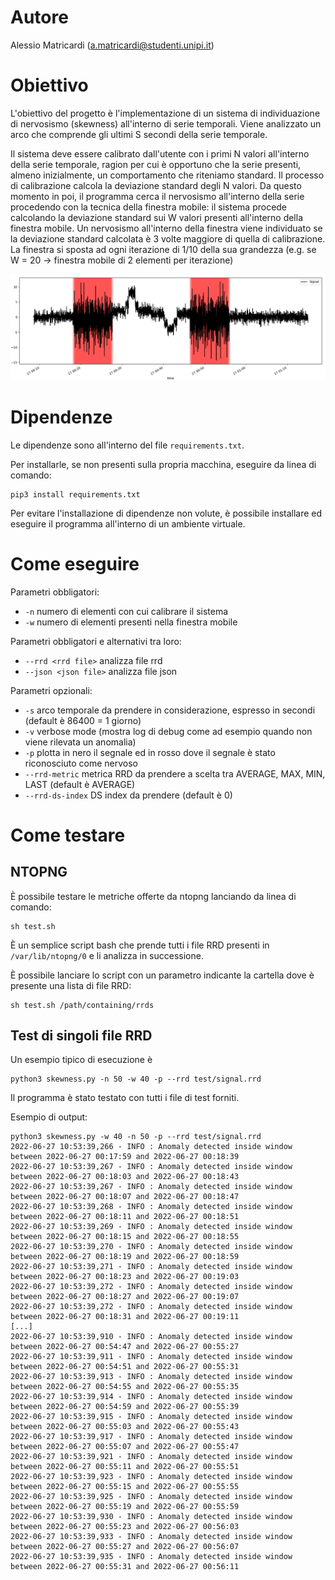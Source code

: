 # Autore

Alessio Matricardi (a.matricardi@studenti.unipi.it)

# Obiettivo

L'obiettivo del progetto è l'implementazione di un sistema di individuazione di nervosismo (skewness) all'interno di serie temporali.
Viene analizzato un arco che comprende gli ultimi S secondi della serie temporale.

Il sistema deve essere calibrato dall'utente con i primi N valori all'interno della serie temporale, ragion per cui è opportuno che la serie presenti, almeno inizialmente, un comportamento che riteniamo standard. Il processo di calibrazione calcola la deviazione standard degli N valori.
Da questo momento in poi, il programma cerca il nervosismo all'interno della serie procedendo con la tecnica della finestra mobile: il sistema procede calcolando la deviazione standard sui W valori presenti all'interno della finestra mobile.
Un nervosismo all'interno della finestra viene individuato se la deviazione standard calcolata è 3 volte maggiore di quella di calibrazione.
La finestra si sposta ad ogni iterazione di 1/10 della sua grandezza (e.g. se W = 20 -> finestra mobile di 2 elementi per iterazione)

![plot](./graph.png)

# Dipendenze

Le dipendenze sono all'interno del file `requirements.txt`.

Per installarle, se non presenti sulla propria macchina, eseguire da linea di comando:
```
pip3 install requirements.txt
```
Per evitare l'installazione di dipendenze non volute, è possibile installare ed eseguire il programma all'interno di un ambiente virtuale.

# Come eseguire

Parametri obbligatori:

- `-n` numero di elementi con cui calibrare il sistema
- `-w` numero di elementi presenti nella finestra mobile

Parametri obbligatori e alternativi tra loro:
- `--rrd <rrd file>` analizza file rrd
- `--json <json file>` analizza file json

Parametri opzionali:

- `-s` arco temporale da prendere in considerazione, espresso in secondi (default è 86400 = 1 giorno)
- `-v` verbose mode (mostra log di debug come ad esempio quando non viene rilevata un anomalia)
- `-p` plotta in nero il segnale ed in rosso dove il segnale è stato riconosciuto come nervoso
- `--rrd-metric` metrica RRD da prendere a scelta tra AVERAGE, MAX, MIN, LAST (default è AVERAGE)
- `--rrd-ds-index` DS index da prendere (default è 0)

# Come testare

## NTOPNG

È possibile testare le metriche offerte da ntopng lanciando da linea di comando:
```
sh test.sh
```
È un semplice script bash che prende tutti i file RRD presenti in `/var/lib/ntopng/0` e li analizza in successione.

È possibile lanciare lo script con un parametro indicante la cartella dove è presente una lista di file RRD:
```
sh test.sh /path/containing/rrds
```

## Test di singoli file RRD

Un esempio tipico di esecuzione è
```
python3 skewness.py -n 50 -w 40 -p --rrd test/signal.rrd
```

Il programma è stato testato con tutti i file di test forniti.

Esempio di output:

```
python3 skewness.py -w 40 -n 50 -p --rrd test/signal.rrd
2022-06-27 10:53:39,266 - INFO : Anomaly detected inside window between 2022-06-27 00:17:59 and 2022-06-27 00:18:39
2022-06-27 10:53:39,267 - INFO : Anomaly detected inside window between 2022-06-27 00:18:03 and 2022-06-27 00:18:43
2022-06-27 10:53:39,267 - INFO : Anomaly detected inside window between 2022-06-27 00:18:07 and 2022-06-27 00:18:47
2022-06-27 10:53:39,268 - INFO : Anomaly detected inside window between 2022-06-27 00:18:11 and 2022-06-27 00:18:51
2022-06-27 10:53:39,269 - INFO : Anomaly detected inside window between 2022-06-27 00:18:15 and 2022-06-27 00:18:55
2022-06-27 10:53:39,270 - INFO : Anomaly detected inside window between 2022-06-27 00:18:19 and 2022-06-27 00:18:59
2022-06-27 10:53:39,271 - INFO : Anomaly detected inside window between 2022-06-27 00:18:23 and 2022-06-27 00:19:03
2022-06-27 10:53:39,272 - INFO : Anomaly detected inside window between 2022-06-27 00:18:27 and 2022-06-27 00:19:07
2022-06-27 10:53:39,272 - INFO : Anomaly detected inside window between 2022-06-27 00:18:31 and 2022-06-27 00:19:11
[...]
2022-06-27 10:53:39,910 - INFO : Anomaly detected inside window between 2022-06-27 00:54:47 and 2022-06-27 00:55:27
2022-06-27 10:53:39,911 - INFO : Anomaly detected inside window between 2022-06-27 00:54:51 and 2022-06-27 00:55:31
2022-06-27 10:53:39,913 - INFO : Anomaly detected inside window between 2022-06-27 00:54:55 and 2022-06-27 00:55:35
2022-06-27 10:53:39,914 - INFO : Anomaly detected inside window between 2022-06-27 00:54:59 and 2022-06-27 00:55:39
2022-06-27 10:53:39,915 - INFO : Anomaly detected inside window between 2022-06-27 00:55:03 and 2022-06-27 00:55:43
2022-06-27 10:53:39,917 - INFO : Anomaly detected inside window between 2022-06-27 00:55:07 and 2022-06-27 00:55:47
2022-06-27 10:53:39,921 - INFO : Anomaly detected inside window between 2022-06-27 00:55:11 and 2022-06-27 00:55:51
2022-06-27 10:53:39,923 - INFO : Anomaly detected inside window between 2022-06-27 00:55:15 and 2022-06-27 00:55:55
2022-06-27 10:53:39,925 - INFO : Anomaly detected inside window between 2022-06-27 00:55:19 and 2022-06-27 00:55:59
2022-06-27 10:53:39,930 - INFO : Anomaly detected inside window between 2022-06-27 00:55:23 and 2022-06-27 00:56:03
2022-06-27 10:53:39,933 - INFO : Anomaly detected inside window between 2022-06-27 00:55:27 and 2022-06-27 00:56:07
2022-06-27 10:53:39,935 - INFO : Anomaly detected inside window between 2022-06-27 00:55:31 and 2022-06-27 00:56:11
```